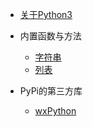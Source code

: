 * [关于Python3](python3/README)

* 内置函数与方法

  * [字符串](python3/string)
  * [列表](python3/list)

* PyPi的第三方库

  * [wxPython](python3/wxpython)
